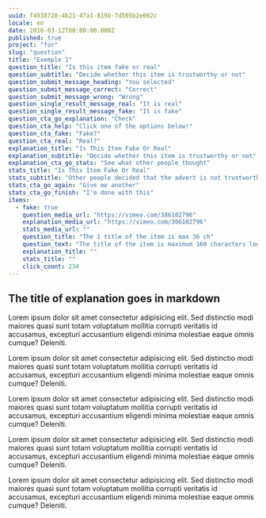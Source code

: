```yaml
---
uuid: f4938728-4b21-47a1-819b-7d505b2e062c
locale: en
date: 2016-03-12T00:00:00.000Z
published: true
project: "for"
slug: "question"
title: "Exemple 1"
question_title: "Is this item fake or real"
question_subtitle: "Decide whether this item is trustworthy or not"
question_submit_message_heading: "You selected"
question_submit_message_correct: "Correct"
question_submit_message_wrong: "Wrong"
question_single_result_message_real: "It is real"
question_single_result_message_fake: "It is fake"
question_cta_go_explanation: "Check"
question_cta_help: "Click one of the options below!"
question_cta_fake: "Fake?"
question_cta_real: "Real?"
explanation_title: "Is This Item Fake Or Real"
explanation_subtitle: "Decide whether this item is trustworthy or not"
explanation_cta_go_stats: "See what other people thought"
stats_title: "Is This Item Fake Or Real"
stats_subtitle: "Other people decided that the advert is not trustworthy"
stats_cta_go_again: "Give me another"
stats_cta_go_finish: "I'm done with this"
items:
  - fake: true
    question_media_url: "https://vimeo.com/386102796"
    explanation_media_url: "https://vimeo.com/386102796"
    stats_media_url: ""
    question_title: "The 1 title of the item is max 36 ch"
    question_text: "The title of the item is maximum 160 characters long. Sed distin maiores quasi sunt totam voluptatum. Sed distinctio modi maiores quasi sunt totam voluptatum Sed distinctio modi maiores quasi sunt totam voluptatum?"
    explanation_title: ""
    stats_title: ""
    click_count: 234
---
```

## The title of explanation goes in markdown

Lorem ipsum dolor sit amet consectetur adipisicing elit.
Sed distinctio modi maiores quasi sunt totam voluptatum mollitia corrupti veritatis id accusamus,
excepturi accusantium eligendi minima molestiae eaque omnis cumque? Deleniti.

Lorem ipsum dolor sit amet consectetur adipisicing elit. Sed distinctio modi maiores quasi sunt totam voluptatum
mollitia corrupti veritatis id accusamus, excepturi accusantium eligendi minima molestiae eaque omnis cumque? Deleniti.

Lorem ipsum dolor sit amet consectetur adipisicing elit. Sed distinctio modi maiores quasi sunt totam
voluptatum mollitia corrupti veritatis id accusamus, excepturi accusantium eligendi minima molestiae eaque omnis cumque? Deleniti.

Lorem ipsum dolor sit amet consectetur adipisicing elit. Sed distinctio modi maiores quasi sunt
totam voluptatum mollitia corrupti veritatis id accusamus, excepturi accusantium eligendi minima molestiae eaque omnis cumque? Deleniti.

Lorem ipsum dolor sit amet consectetur adipisicing elit. Sed distinctio modi maiores
quasi sunt totam voluptatum mollitia corrupti veritatis id accusamus, excepturi
accusantium eligendi minima molestiae eaque omnis cumque? Deleniti.

